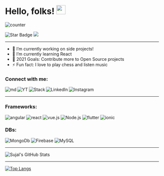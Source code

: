# Hello, folks! <img src="https://raw.githubusercontent.com/MartinHeinz/MartinHeinz/master/wave.gif" width="30px">

![counter](https://enw4zvq5ga1ahs6.m.pipedream.net)

<img src="https://img.shields.io/static/v1?label=%F0%9F%8C%9F&message=If%20Useful&style=style=flat&color=BC4E99" alt="Star Badge"/> <a href="https://twitter.com/sujalsh71700110" ><img src="https://img.shields.io/twitter/follow/sujalsh71700110.svg?style=social" /></a>

---

- 🔭 I’m currently working on side projects!
- 🌱 I’m currently learning React
- 🥅 2021 Goals: Contribute more to Open Source projects
- ⚡ Fun fact: I love to play chess and listen music

### Connect with me:

[<img align="left" alt="md" src="https://img.shields.io/badge/Medium-12100E?style=for-the-badge&logo=medium&logoColor=white" />][medium]
[<img align="left" alt="YT" src="https://img.shields.io/badge/YouTube-FF0000?style=for-the-badge&logo=youtube&logoColor=white" />][yt]
[<img align="left" alt="Stack" src="https://img.shields.io/badge/Stack_Overflow-FE7A16?style=for-the-badge&logo=stack-overflow&logoColor=white" />][stack]
[<img align="left" alt="LinkedIn" src="https://img.shields.io/badge/LinkedIn-0077B5?style=for-the-badge&logo=linkedin&logoColor=white" />][linkedin]
[<img align="left" alt="Instagram" src="https://img.shields.io/badge/Instagram-E4405F?style=for-the-badge&logo=instagram&logoColor=white" />][instagram]
<br>

---

### Frameworks:

<img alt="angular" src="https://img.shields.io/badge/Angular-DD0031?style=for-the-badge&logo=angular&logoColor=white" /> <img alt="react" src="https://img.shields.io/badge/React-20232A?style=for-the-badge&logo=react&logoColor=61DAFB" /> <img alt="vue.js" src="https://img.shields.io/badge/Vue.js-35495E?style=for-the-badge&logo=vue-dot-js&logoColor=4FC08D" /> <img alt="Node.js" src="https://img.shields.io/badge/Node.js-43853D?style=for-the-badge&logo=node-dot-js&logoColor=white"> <img alt="flutter" src="https://img.shields.io/badge/Flutter-02569B?style=for-the-badge&logo=flutter&logoColor=white" /> <img alt="ionic" src="https://img.shields.io/badge/Ionic-3880FF?style=for-the-badge&logo=ionic&logoColor=white" />

### DBs:

<img alt="MongoDb" src="https://img.shields.io/badge/MongoDB-4EA94B?style=for-the-badge&logo=mongodb&logoColor=white"> <img alt="Firebase" src="https://img.shields.io/badge/firebase-ffca28?style=for-the-badge&logo=firebase&logoColor=black"> <img alt="MySQL" src="https://img.shields.io/badge/MySQL-00000F?style=for-the-badge&logo=mysql&logoColor=white">

---

<img src="https://github-readme-stats.vercel.app/api?username=SujalShah3234&show_icons=true&hide_border=true&count_private=true&include_all_commits=true&theme=midnight-purple" alt="Sujal's GitHub Stats" />

---

[![Top Langs](https://github-readme-stats.vercel.app/api/top-langs/?username=sujalshah3234&layout=compact)](https://github.com/sujalshah3234/github-readme-stats)



[medium]: https://shahc9437.medium.com
[yt]: https://www.youtube.com/channel/UCfZG_FYYf-jJb1qki_6wO5Q
[stack]: https://stackoverflow.com/users/15358635/sujal-shah
[instagram]: https://www.instagram.com/sujal_shah10
[linkedin]: https://www.linkedin.com/in/sujal-shah-26127620b

